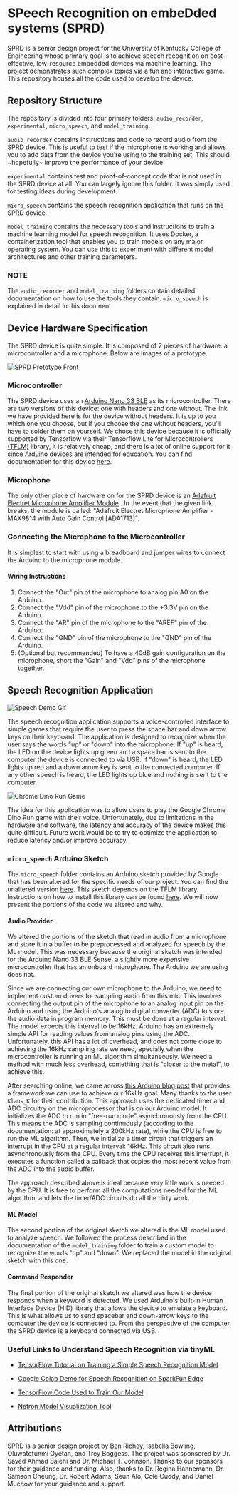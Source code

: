 # SPeech Recognition on embeDded systems (SPRD)

SPRD is a senior design project for the University of Kentucky College
of Engineering whose primary goal is to achieve speech recognition on
cost-effective, low-resource embedded devices via machine learning. The project
demonstrates such complex topics via a fun and interactive game. This repository
houses all the code used to develop the device.

## Repository Structure

The repository is divided into four primary folders: `audio_recorder`,
`experimental`, `micro_speech`, and `model_training`.

`audio_recorder` contains instructions and code to record audio from
the SPRD device. This is useful to test if the microphone is working and
allows you to add data from the device you're using to the training set. This
should \~hopefully\~ improve the performance of your device.

`experimental` contains test and proof-of-concept code that is not
used in the SPRD device at all. You can largely ignore this folder. It
was simply used for testing ideas during development.

`micro_speech` contains the speech recognition application that runs on the SPRD
device.

`model_training` contains the necessary tools and instructions to
train a machine learning model for speech recognition. It uses Docker, a
containerization tool that enables you to train models on any major operating
system. You can use this to experiment with different model architectures and
other training parameters.

### NOTE
The `audio_recorder` and `model_training` folders contain detailed
documentation on how to use the tools they contain. `micro_speech` is
explained in detail in this document.

## Device Hardware Specification

The SPRD device is quite simple. It is composed of 2 pieces of
hardware: a microcontroller and a microphone. Below are images of a
prototype.

![SPRD Prototype Front](./media/SPRD_Prototype.png)

### Microcontroller

The SPRD device uses an [Arduino Nano 33 BLE](https://store-usa.arduino.cc/products/arduino-nano-33-ble-with-headers?selectedStore=us)
as its microcontroller. There are two versions of this device: one
with headers and one without. The link we have provided here is for
the device without headers. It is up to you which one you choose, but
if you choose the one without headers, you'll have to solder them on
yourself. We chose this device because it is officially supported by
Tensorflow via their Tensorflow Lite for Microcontrollers
[(TFLM)](https://www.tensorflow.org/lite/microcontrollers) library, it
is relatively cheap, and there is a lot of online support for it since
Arduino devices are intended for education. You can find documentation
for this device [here](https://docs.arduino.cc/hardware/nano-33-ble).

### Microphone

The only other piece of hardware on for the SPRD device is an
[Adafruit Electret Microphone Amplifier Module](https://www.adafruit.com/product/1713)
. In the event that the given link breaks, the module is called:
"Adafruit Electret Microphone Amplifier - MAX9814 with Auto Gain Control
\[ADA1713\]".

### Connecting the Microphone to the Microcontroller

It is simplest to start with using a breadboard and jumper wires to
connect the Arduino to the microphone module.

#### Wiring Instructions

1. Connect the "Out" pin of the microphone to analog pin A0 on the
Arduino.
2. Connect the "Vdd" pin of the microphone to the +3.3V pin on the
Arduino.
3. Connect the "AR" pin of the microphone to the "AREF" pin of the
Arduino.
4. Connect the "GND" pin of the microphone to the "GND" pin of the
Arduino.
5. (Optional but recommended) To have a 40dB gain configuration on the
microphone, short the "Gain" and "Vdd" pins of the microphone together.

## Speech Recognition Application

![Speech Demo Gif](./media/SpeechDemo.gif)

The speech recognition application supports a voice-controlled interface
to simple games that require the user to press the space bar and down arrow keys
on their keyboard. The application is designed to recognize when the user says
the words "up" or "down" into the microphone. If "up" is heard, the LED on the
device lights up green and a space bar is sent to the computer the device is
connected to via USB. If "down" is heard, the LED lights up red and a down arrow
key is sent to the connected computer. If any other speech is heard, the LED
lights up blue and nothing is sent to the computer.

![Chrome Dino Run Game](./media/ChromeDino.png)

The idea for this application was to allow users to play the Google
Chrome Dino Run game with their voice. Unfortunately, due to
limitations in the hardware and software, the latency and accuracy of
the device makes this quite difficult. Future work would be to try to
optimize the application to reduce latency and/or improve accuracy.

### `micro_speech` Arduino Sketch

The `micro_speech` folder contains an Arduino sketch provided by Google that has
been altered for the specific needs of our project. You can find the unaltered
version [here](https://github.com/tensorflow/tflite-micro-arduino-examples/tree/main/examples/micro_speech).
This sketch depends on the TFLM library. Instructions on how to install this
library can be found [here](https://github.com/tensorflow/tflite-micro-arduino-examples).
We will now present the portions of the code we altered and why.

#### Audio Provider

We altered the portions of the sketch that read in audio from a microphone and
store it in a buffer to be preprocessed and analyzed for speech by the ML model.
This was necessary because the original sketch was intended for the Arduino Nano
33 BLE Sense, a slightly more expensive microcontroller that has an onboard
microphone. The Arduino we are using does not.

Since we are connecting our own microphone to the Arduino, we need to implement
custom drivers for sampling audio from this mic. This involves connecting the
output pin of the microphone to an analog input pin on the Arduino and using the
Arduino's analog to digital converter (ADC) to store the audio data in program
memory. This must be done at a regular interval. The model expects this interval
to be 16kHz. Arduino has an extremely simple API for reading values from analog
pins using the ADC. Unfortunately, this API has a lot of overhead, and does not
come close to achieving the 16kHz sampling rate we need, epecially when the
microcontroller is running an ML algorithm simultaneously. We need a method with
much less overhead, something that is "closer to the metal", to achieve this.

After searching online, we came across [this Arduino blog post](https://forum.arduino.cc/t/increase-the-adc-sample-rate/701813?u=xing_2019)
that provides a framework we can use to achieve our 16kHz goal. Many thanks to
the user `Klaus_K` for their contribution. This approach uses the dedicated
timer and ADC circuitry on the microprocessor that is on our Arduino model. It
initializes the ADC to run in "free-run mode" asynchronously from the CPU. This
means the ADC is sampling continuously (according to the documentation: at
approximately a 200kHz rate), while the CPU is free to run the ML algorithm.
Then, we initialize a timer circuit that triggers an interrupt in the CPU at a
regular interval: 16kHz. This circuit also runs asynchronously from the CPU.
Every time the CPU receives this interrupt, it executes a function called a
callback that copies the most recent value from the ADC into the audio buffer.

The approach described above is ideal because very little work is needed by the
CPU. It is free to perform all the computations needed for the ML algorithm, and
lets the timer/ADC circuits do all the dirty work.

#### ML Model

The second portion of the original sketch we altered is the ML model used to
analyze speech. We followed the process described in the documentation of the
`model_training` folder to train a custom model to recognize the words "up" and
"down". We replaced the model in the original sketch with this one.

#### Command Responder

The final portion of the original sketch we altered was how the device responds
when a keyword is detected. We used Arduino's built-in Human Interface Device
(HID) library that allows the device to emulate a keyboard. This is what allows
us to send spacebar and down-arrow keys to the computer the device is connected
to. From the perspective of the computer, the SPRD device is a keyboard
connected via USB.

### Useful Links to Understand Speech Recognition via tinyML

- [TensorFlow Tutorial on Training a Simple Speech Recognition Model](https://www.tensorflow.org/tutorials/audio/simple_audio)
- [Google Colab Demo for Speech Recognition on SparkFun Edge](https://codelabs.developers.google.com/codelabs/sparkfun-tensorflow#0)

- [TensorFlow Code Used to Train Our Model](https://github.com/tensorflow/tflite-micro/tree/main/tensorflow/lite/micro/examples/micro_speech/train)

- [Netron Model Visualization Tool](https://netron.app/)

## Attributions

SPRD is a senior design project by Ben Richey, Isabella Bowling, Oluwatofunmi
Oyetan, and Trey Boggess. The project was sponsored by Dr. Sayed Ahmad
Salehi and Dr. Michael T. Johnson. Thanks to our sponsors for their
guidance and funding. Also, thanks to Dr. Regina Hannemann, Dr. Samson
Cheung, Dr. Robert Adams, Seun Alo, Cole Cuddy, and Daniel Muchow for
your guidance and support.